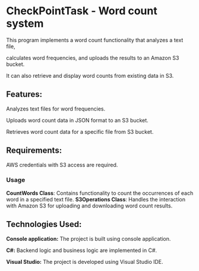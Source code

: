 # CheckPointTask - Word count system
 
This program implements a word count functionality that analyzes a text file,

calculates word frequencies, and uploads the results to an Amazon S3 bucket. 

It can also retrieve and display word counts from existing data in S3.

## Features:

Analyzes text files for word frequencies.

Uploads word count data in JSON format to an S3 bucket.

Retrieves word count data for a specific file from S3 bucket.

## Requirements:

AWS credentials with S3 access are required.

### Usage

**CountWords Class**: Contains functionality to count the occurrences of each word in a specified text file.
**S3Operations Class**: Handles the interaction with Amazon S3 for uploading and downloading word count results.

## Technologies Used:

**Console application:** The project is built using console application.

**C#:** Backend logic and business logic are implemented in C#.

**Visual Studio:** The project is developed using Visual Studio IDE.
